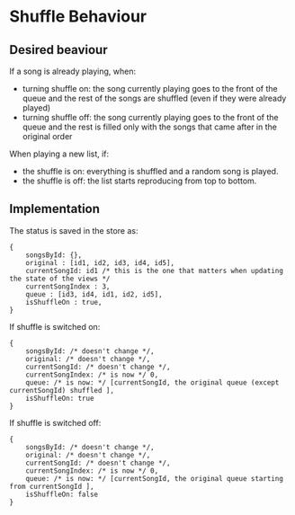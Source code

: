 # Shuffle Behaviour

## Desired beaviour

If a song is already playing, when:
* turning shuffle on: the song currently playing goes to the front of the queue and the rest of the songs are shuffled (even if they were already played)
* turning shuffle off: the song currently playing goes to the front of the queue and the rest is filled only with the songs that came after in the original order

When playing a new list, if:
* the shuffle is on: everything is shuffled and a random song is played.
* the shuffle is off: the list starts reproducing from top to bottom.

## Implementation

The status is saved in the store as:
```
{
	songsById: {},
	original : [id1, id2, id3, id4, id5],
	currentSongId: id1 /* this is the one that matters when updating the state of the views */
	currentSongIndex : 3,
	queue : [id3, id4, id1, id2, id5],
	isShuffleOn : true,
}
```

If shuffle is switched on:
```
{
	songsById: /* doesn't change */,
	original: /* doesn't change */,
	currentSongId: /* doesn't change */,
	currentSongIndex: /* is now */ 0,
	queue: /* is now: */ [currentSongId, the original queue (except currentSongId) shuffled ],
	isShuffleOn: true
}
```

If shuffle is switched off:
```
{
	songsById: /* doesn't change */,
	original: /* doesn't change */,
	currentSongId: /* doesn't change */,
	currentSongIndex: /* is now */ 0,
	queue: /* is now: */ [currentSongId, the original queue starting from currentSongId ],
	isShuffleOn: false
}
```
